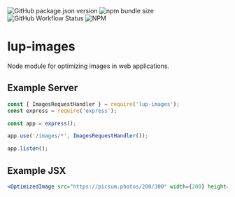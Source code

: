 ![GitHub package.json version](https://img.shields.io/github/package-json/v/LupCode/node-lup-images)
![npm bundle size](https://img.shields.io/bundlephobia/min/lup-images)
![GitHub Workflow Status](https://img.shields.io/github/workflow/status/LupCode/node-lup-images/On%20Push)
![NPM](https://img.shields.io/npm/l/lup-images)

# lup-images
Node module for optimizing images in web applications.

## Example Server
```javascript
const { ImagesRequestHandler } = require('lup-images');
const express = require('express');

const app = express();

app.use('/images/*', ImagesRequestHandler());

app.listen();
```
## Example JSX
```jsx
<OptimizedImage src="https://picsum.photos/200/300" width={200} height={300} />
```